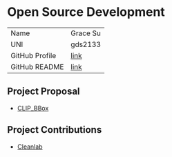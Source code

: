 # Open Source Development

|  |  |
|:--|:--|
|Name|Grace Su|
|UNI| gds2133|
| GitHub Profile | [link](https://github.com/graceduansu) |
| GitHub README | [link](https://github.com/graceduansu/graceduansu/blob/main/README.md) |

## Project Proposal
* [CLIP_BBox](../projects/python/clip_bbox.md)

## Project Contributions
* [Cleanlab](../projects/python/cleanlab.md)
